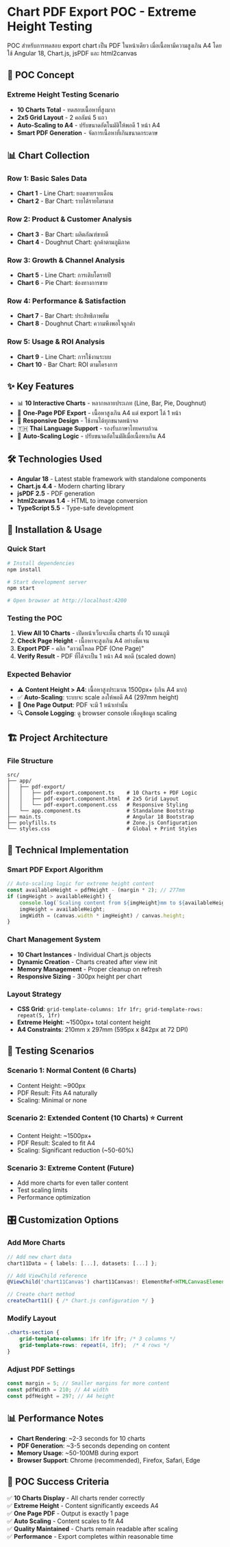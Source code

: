# Chart PDF Export POC - Extreme Height Testing

POC สำหรับการทดสอบ export chart เป็น PDF ในหน้าเดียว เมื่อเนื้อหามีความสูงเกิน A4 โดยใช้ Angular 18, Chart.js, jsPDF และ html2canvas

## 🎯 POC Concept

### **Extreme Height Testing Scenario**
- **10 Charts Total** - ทดสอบเนื้อหาที่สูงมาก
- **2x5 Grid Layout** - 2 คอลัมน์ 5 แถว
- **Auto-Scaling to A4** - ปรับขนาดอัตโนมัติให้พอดี 1 หน้า A4
- **Smart PDF Generation** - จัดการเนื้อหาที่เกินขนาดกระดาษ

## 📊 Chart Collection

### **Row 1**: Basic Sales Data
- **Chart 1** - Line Chart: ยอดขายรายเดือน
- **Chart 2** - Bar Chart: รายได้รายไตรมาส

### **Row 2**: Product & Customer Analysis  
- **Chart 3** - Bar Chart: ผลิตภัณฑ์ขายดี
- **Chart 4** - Doughnut Chart: ลูกค้าตามภูมิภาค

### **Row 3**: Growth & Channel Analysis
- **Chart 5** - Line Chart: การเติบโตรายปี
- **Chart 6** - Pie Chart: ช่องทางการขาย

### **Row 4**: Performance & Satisfaction
- **Chart 7** - Bar Chart: ประสิทธิภาพทีม
- **Chart 8** - Doughnut Chart: ความพึงพอใจลูกค้า

### **Row 5**: Usage & ROI Analysis
- **Chart 9** - Line Chart: การใช้งานระบบ
- **Chart 10** - Bar Chart: ROI ตามโครงการ

## ✨ Key Features

- 📊 **10 Interactive Charts** - หลากหลายประเภท (Line, Bar, Pie, Doughnut)
- 📄 **One-Page PDF Export** - เนื้อหาสูงเกิน A4 แต่ export ได้ 1 หน้า
- 🎨 **Responsive Design** - ใช้งานได้ทุกขนาดหน้าจอ
- 🇹🇭 **Thai Language Support** - รองรับภาษาไทยครบถ้วน
- 🔄 **Auto-Scaling Logic** - ปรับขนาดอัตโนมัติเมื่อเนื้อหาเกิน A4

## 🛠 Technologies Used

- **Angular 18** - Latest stable framework with standalone components
- **Chart.js 4.4** - Modern charting library
- **jsPDF 2.5** - PDF generation
- **html2canvas 1.4** - HTML to image conversion
- **TypeScript 5.5** - Type-safe development

## 🚀 Installation & Usage

### Quick Start
```bash
# Install dependencies
npm install

# Start development server
npm start

# Open browser at http://localhost:4200
```

### Testing the POC
1. **View All 10 Charts** - เปิดหน้าเว็บจะเห็น charts ทั้ง 10 แผนภูมิ
2. **Check Page Height** - เนื้อหาจะสูงเกิน A4 อย่างชัดเจน
3. **Export PDF** - คลิก "ดาวน์โหลด PDF (One Page)"
4. **Verify Result** - PDF ที่ได้จะเป็น 1 หน้า A4 พอดี (scaled down)

### Expected Behavior
- ⚠️ **Content Height > A4**: เนื้อหาสูงประมาณ 1500px+ (เกิน A4 มาก)
- ✅ **Auto-Scaling**: ระบบจะ scale ลงให้พอดี A4 (297mm height)
- 📄 **One Page Output**: PDF จะมี 1 หน้าเท่านั้น
- 🔍 **Console Logging**: ดู browser console เพื่อดูข้อมูล scaling

## 🏗 Project Architecture

### File Structure
```
src/
├── app/
│   ├── pdf-export/
│   │   ├── pdf-export.component.ts    # 10 Charts + PDF Logic
│   │   ├── pdf-export.component.html  # 2x5 Grid Layout
│   │   └── pdf-export.component.css   # Responsive Styling
│   └── app.component.ts               # Standalone Bootstrap
├── main.ts                            # Angular 18 Bootstrap
├── polyfills.ts                       # Zone.js Configuration
└── styles.css                         # Global + Print Styles
```

## 🔧 Technical Implementation

### **Smart PDF Export Algorithm**
```typescript
// Auto-scaling logic for extreme height content
const availableHeight = pdfHeight - (margin * 2); // 277mm
if (imgHeight > availableHeight) {
    console.log(`Scaling content from ${imgHeight}mm to ${availableHeight}mm`);
    imgHeight = availableHeight;
    imgWidth = (canvas.width * imgHeight) / canvas.height;
}
```

### **Chart Management System**
- **10 Chart Instances** - Individual Chart.js objects
- **Dynamic Creation** - Charts created after view init
- **Memory Management** - Proper cleanup on refresh
- **Responsive Sizing** - 300px height per chart

### **Layout Strategy**
- **CSS Grid**: `grid-template-columns: 1fr 1fr; grid-template-rows: repeat(5, 1fr)`
- **Extreme Height**: ~1500px+ total content height
- **A4 Constraints**: 210mm x 297mm (595px x 842px at 72 DPI)

## 🧪 Testing Scenarios

### **Scenario 1: Normal Content (6 Charts)**
- Content Height: ~900px
- PDF Result: Fits A4 naturally
- Scaling: Minimal or none

### **Scenario 2: Extended Content (10 Charts)** ⭐ **Current**
- Content Height: ~1500px+
- PDF Result: Scaled to fit A4
- Scaling: Significant reduction (~50-60%)

### **Scenario 3: Extreme Content (Future)**
- Add more charts for even taller content
- Test scaling limits
- Performance optimization

## 🎛 Customization Options

### **Add More Charts**
```typescript
// Add new chart data
chart11Data = { labels: [...], datasets: [...] };

// Add ViewChild reference
@ViewChild('chart11Canvas') chart11Canvas!: ElementRef<HTMLCanvasElement>;

// Create chart method
createChart11() { /* Chart.js configuration */ }
```

### **Modify Layout**
```css
.charts-section {
    grid-template-columns: 1fr 1fr 1fr; /* 3 columns */
    grid-template-rows: repeat(4, 1fr);  /* 4 rows */
}
```

### **Adjust PDF Settings**
```typescript
const margin = 5; // Smaller margins for more content
const pdfWidth = 210; // A4 width
const pdfHeight = 297; // A4 height
```

## 📊 Performance Notes

- **Chart Rendering**: ~2-3 seconds for 10 charts
- **PDF Generation**: ~3-5 seconds depending on content
- **Memory Usage**: ~50-100MB during export
- **Browser Support**: Chrome (recommended), Firefox, Safari, Edge

## 🎯 POC Success Criteria

✅ **10 Charts Display** - All charts render correctly  
✅ **Extreme Height** - Content significantly exceeds A4  
✅ **One Page PDF** - Output is exactly 1 page  
✅ **Auto Scaling** - Content scales to fit A4  
✅ **Quality Maintained** - Charts remain readable after scaling  
✅ **Performance** - Export completes within reasonable time
